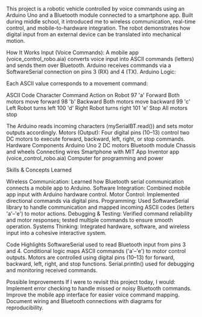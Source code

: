 This project is a robotic vehicle controlled by voice commands using an Arduino Uno and a Bluetooth module connected to a smartphone app. Built during middle school, it introduced me to wireless communication, real-time control, and mobile-to-hardware integration. The robot demonstrates how digital input from an external device can be translated into mechanical motion.

How It Works
Input (Voice Commands): A mobile app (voice_control_robo.aia) converts voice input into ASCII commands (letters) and sends them over Bluetooth.
Arduino receives commands via a SoftwareSerial connection on pins 3 (RX) and 4 (TX).
Arduino Logic:

Each ASCII value corresponds to a movement command:

ASCII Code	Character	  Command	      Action on Robot
97	           'a'	    Forward	  Both motors move forward
98	           'b'	    Backward	Both motors move backward
99	           'c'	    Left	    Robot turns left
100	           'd'	    Right	    Robot turns right
101	           'e'	    Stop	    All motors stop

The Arduino reads incoming characters (mySerialBT.read()) and sets motor outputs accordingly.
Motors (Output): Four digital pins (10–13) control two DC motors to execute forward, backward, left, right, or stop commands.
Hardware Components
  Arduino Uno
  2 DC motors
  Bluetooth module
  Chassis and wheels
  Connecting wires
  Smartphone with MIT App Inventor app (voice_control_robo.aia)
  Computer for programming and power

Skills & Concepts Learned

  Wireless Communication: Learned how Bluetooth serial communication connects a mobile app to Arduino.
  Software Integration: Combined mobile app input with Arduino hardware control.
  Motor Control: Implemented directional commands via digital pins.
  Programming: Used SoftwareSerial library to handle communication and mapped incoming ASCII codes (letters 'a'–'e') to motor actions.
  Debugging & Testing: Verified command reliability and motor responses; tested multiple commands to ensure smooth operation.
  Systems Thinking: Integrated hardware, software, and wireless input into a cohesive interactive system.
  
  Code Highlights
    SoftwareSerial used to read Bluetooth input from pins 3 and 4.
    Conditional logic maps ASCII commands ('a'–'e') to motor control outputs.
    Motors are controlled using digital pins (10–13) for forward, backward, left, right, and stop functions.
    Serial.println() used for debugging and monitoring received commands.

Possible Improvements
  If I were to revisit this project today, I would:
    Implement error checking to handle missed or noisy Bluetooth commands.
    Improve the mobile app interface for easier voice command mapping.
    Document wiring and Bluetooth connections with diagrams for reproducibility.
